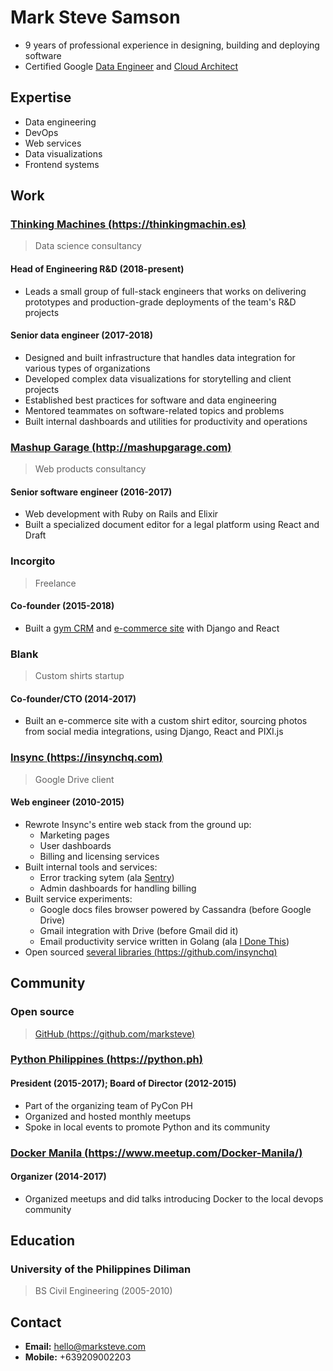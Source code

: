 # Mark Steve Samson

- 9 years of professional experience in designing, building and deploying software
- Certified Google [Data Engineer](https://www.credential.net/ecq27xvu) and [Cloud Architect](https://www.credential.net/rsqs1lfy)

## Expertise

- Data engineering
- DevOps
- Web services
- Data visualizations
- Frontend systems

## Work

### [Thinking Machines (https://thinkingmachin.es)](https://thinkingmachin.es)

> Data science consultancy

#### Head of Engineering R&D (2018-present)

- Leads a small group of full-stack engineers that works on delivering prototypes and
  production-grade deployments of the team's R&D projects

#### Senior data engineer (2017-2018)

- Designed and built infrastructure that handles data integration for various types of organizations
- Developed complex data visualizations for storytelling and client projects
- Established best practices for software and data engineering
- Mentored teammates on software-related topics and problems
- Built internal dashboards and utilities for productivity and operations

### [Mashup Garage (http://mashupgarage.com)](http://mashupgarage.com)

> Web products consultancy

#### Senior software engineer (2016-2017)

- Web development with Ruby on Rails and Elixir
- Built a specialized document editor for a legal platform using React and Draft

### Incorgito

> Freelance

#### Co-founder (2015-2018)

- Built a [gym CRM](https://completethecircuit.com) and [e-commerce site](https://candyshield.com) with Django and React

### Blank

> Custom shirts startup

#### Co-founder/CTO (2014-2017)

- Built an e-commerce site with a custom shirt editor, sourcing photos from social media integrations, using Django, React and PIXI.js

### [Insync (https://insynchq.com)](https://insynchq.com)

> Google Drive client

#### Web engineer (2010-2015)

- Rewrote Insync's entire web stack from the ground up:
  - Marketing pages
  - User dashboards
  - Billing and licensing services
- Built internal tools and services:
  - Error tracking sytem (ala [Sentry](https://sentry.io/))
  - Admin dashboards for handling billing
- Built service experiments:
  - Google docs files browser powered by Cassandra (before Google Drive)
  - Gmail integration with Drive (before Gmail did it)
  - Email productivity service written in Golang (ala [I Done This](https://home.idonethis.com))
- Open sourced [several libraries (https://github.com/insynchq)](https://github.com/insynchq)

## Community

### Open source
> [GitHub (https://github.com/marksteve)](https://github.com/marksteve)

### [Python Philippines (https://python.ph)](https://python.ph)

#### President (2015-2017); Board of Director (2012-2015)

- Part of the organizing team of PyCon PH
- Organized and hosted monthly meetups
- Spoke in local events to promote Python and its community

### [Docker Manila (https://www.meetup.com/Docker-Manila/)](https://www.meetup.com/Docker-Manila/)

#### Organizer (2014-2017)

- Organized meetups and did talks introducing Docker to the local devops community

## Education

### University of the Philippines Diliman

> BS Civil Engineering (2005-2010)

## Contact

- __Email:__ hello@marksteve.com
- __Mobile:__ +639209002203
